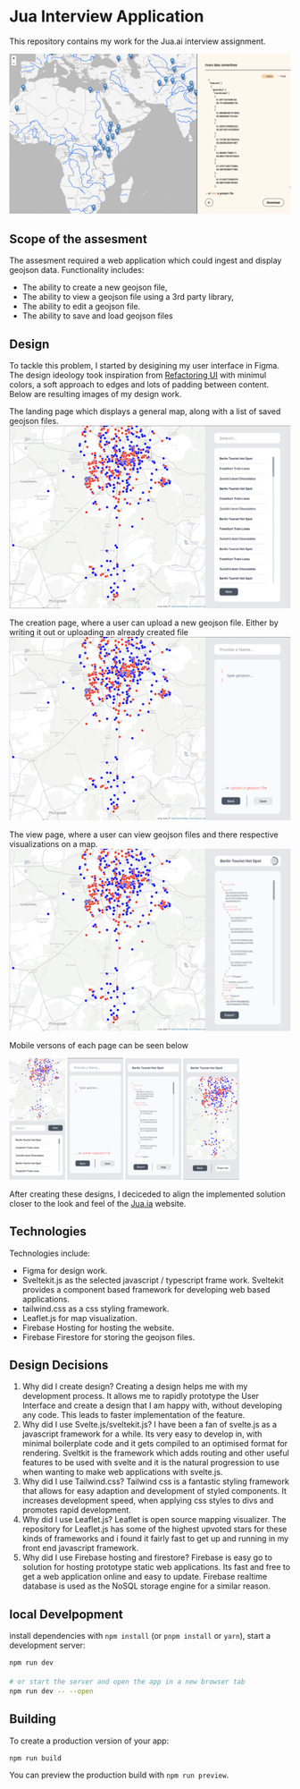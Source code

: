 # Jua Interview Application
This repository contains my work for the Jua.ai interview assignment.

![home](/static/screenshot.png)

## Scope of the assesment
The assesment required a web application which could ingest and display geojson data. Functionality includes:
* The ability to create a new geojson file,
* The ability to view a geojson file using a 3rd party library,
* The ability to edit a geojson file.
* The ability to save and load geojson files

## Design
To tackle this problem, I started by desigining my user interface in Figma. The design ideology took inspiration from [Refactoring UI](https://www.refactoringui.com/?ref=sidebar) with minimul colors, a soft approach to edges and lots of padding between content. Below are resulting images of my design work.

The landing page which displays a general map, along with a list of saved geojson files.
![home](/figma/Home.png)

The creation page, where a user can upload a new geojson file. Either by writing it out or uploading an already created file
![home](/figma/new.png)

The view page, where a user can view geojson files and there respective visualizations on a map.
![home](/figma/view.png)

Mobile versons of each page can be seen below
<p float="left">
    <img src="https://github.com/MrDaubinet/Jua-Interview-app/blob/master/figma/home-mobile.png" width="100" />
    <img src="https://github.com/MrDaubinet/Jua-Interview-app/blob/master/figma/new-mobile.png" width="100" /> 
    <img src="https://github.com/MrDaubinet/Jua-Interview-app/blob/master/figma/view-mobile1.png" width="100" />
    <img src="https://github.com/MrDaubinet/Jua-Interview-app/blob/master/figma/view-mobile2.png" width="100" />
</p>

After creating these designs, I deciceded to align the implemented solution closer to the look and feel of the [Jua.ia](jua.ai) website.

## Technologies
Technologies include:
* Figma for design work.
* Sveltekit.js as the selected javascript / typescript frame work. Sveltekit provides a component based framework for developing web based applications.
* tailwind.css as a css styling framework.
* Leaflet.js for map visualization.
* Firebase Hosting for hosting the website.
* Firebase Firestore for storing the geojson files.

## Design Decisions
1. Why did I create design?
Creating a design helps me with my development process. It allows me to rapidly prototype the User Interface and create a design that I am happy with, without developing any code. This leads to faster implementation of the feature.
2. Why did I use Svelte.js/sveltekit.js?
I have been a fan of svelte.js as a javascript framework for a while. Its very easy to develop in, with minimal boilerplate code and it gets compiled to an optimised format for rendering. Sveltkit is the framework which adds routing and other useful features to be used with svelte and it is the natural progression to use when wanting to make web applications with svelte.js.
3. Why did I use Tailwind.css?
Tailwind css is a fantastic styling framework that allows for easy adaption and development of styled components. It increases development speed, when applying css styles to divs and promotes rapid development.
4. Why did I use Leaflet.js?
Leaflet is open source mapping visualizer. The repository for Leaflet.js has some of the highest upvoted stars for these kinds of frameworks and i found it fairly fast to get up and running in my front end javascript framework.
5. Why did I use Firebase hosting and firestore?
Firebase is easy go to solution for hosting prototype static web applications. Its fast and free to get a web application online and easy to update. Firebase realtime database is used as the NoSQL storage engine for a similar reason. 
## local Develpopment

install dependencies with `npm install` (or `pnpm install` or `yarn`), start a development server:

```bash
npm run dev

# or start the server and open the app in a new browser tab
npm run dev -- --open
```

## Building

To create a production version of your app:

```bash
npm run build
```

You can preview the production build with `npm run preview`.

